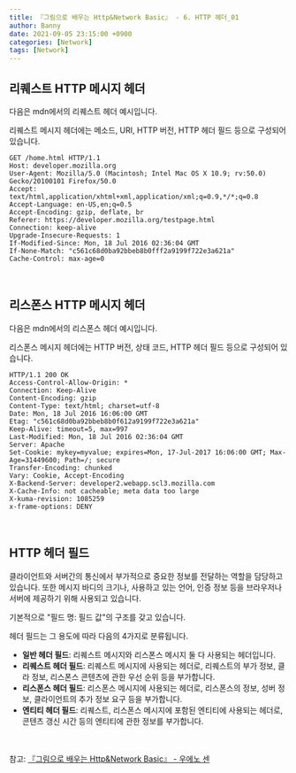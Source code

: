 ```yaml
---
title: 『그림으로 배우는 Http&Network Basic』 - 6. HTTP 헤더_01
author: Banny
date: 2021-09-05 23:15:00 +0900
categories: [Network]
tags: [Network]
---
```


## 리퀘스트 HTTP 메시지 헤더

다음은 mdn에서의 리퀘스트 헤더 예시입니다.

리퀘스트 메시지 헤더에는 메소드, URI, HTTP 버전, HTTP 헤더 필드 등으로 구성되어 있습니다.

```
GET /home.html HTTP/1.1
Host: developer.mozilla.org
User-Agent: Mozilla/5.0 (Macintosh; Intel Mac OS X 10.9; rv:50.0) Gecko/20100101 Firefox/50.0
Accept: text/html,application/xhtml+xml,application/xml;q=0.9,*/*;q=0.8
Accept-Language: en-US,en;q=0.5
Accept-Encoding: gzip, deflate, br
Referer: https://developer.mozilla.org/testpage.html
Connection: keep-alive
Upgrade-Insecure-Requests: 1
If-Modified-Since: Mon, 18 Jul 2016 02:36:04 GMT
If-None-Match: "c561c68d0ba92bbeb8b0fff2a9199f722e3a621a"
Cache-Control: max-age=0
```

<br>

## 리스폰스 HTTP 메시지 헤더

다음은 mdn에서의 리스폰스 헤더 예시입니다.

리스폰스 메시지 헤더에는 HTTP 버전, 상태 코드, HTTP 헤더 필드 등으로 구성되어 있습니다.

```
HTTP/1.1 200 OK
Access-Control-Allow-Origin: *
Connection: Keep-Alive
Content-Encoding: gzip
Content-Type: text/html; charset=utf-8
Date: Mon, 18 Jul 2016 16:06:00 GMT
Etag: "c561c68d0ba92bbeb8b0f612a9199f722e3a621a"
Keep-Alive: timeout=5, max=997
Last-Modified: Mon, 18 Jul 2016 02:36:04 GMT
Server: Apache
Set-Cookie: mykey=myvalue; expires=Mon, 17-Jul-2017 16:06:00 GMT; Max-Age=31449600; Path=/; secure
Transfer-Encoding: chunked
Vary: Cookie, Accept-Encoding
X-Backend-Server: developer2.webapp.scl3.mozilla.com
X-Cache-Info: not cacheable; meta data too large
X-kuma-revision: 1085259
x-frame-options: DENY
```

<br>

## HTTP 헤더 필드

클라이언트와 서버간의 통신에서 부가적으로 중요한 정보를 전달하는 역할을 담당하고 있습니다.
또한 메시지 바디의 크기나, 사용하고 있는 언어, 인증 정보 등을 브라우저나 서버에 제공하기 위해 사용되고 있습니다.

기본적으로 "필드 명: 필드 값"의 구조를 갖고 있습니다.

헤더 필드는 그 용도에 따라 다음의 4가지로 분류됩니다.

- <strong>일반 헤더 필드</strong>: 리퀘스트 메시지와 리스폰스 메시지 둘 다 사용되는 헤더입니다.
- <strong>리퀘스트 헤더 필드</strong>: 리퀘스트 메시지에 사용되는 헤더로, 리퀘스트의 부가 정보, 클라 정보, 리스폰스 콘텐츠에 관한 우선 순위 등을 부가합니다.
- <strong>리스폰스 헤더 필드</strong>: 리스폰스 메시지에 사용되는 헤더로, 리스폰스의 정보, 성버 정보, 클라이언트의 추가 정보 요구 등을 부가합니다.
- <strong>엔티티 헤더 필드</strong>: 리퀘스트, 리스폰스 메시지에 포함된 엔티티에 사용되는 헤더로, 콘텐츠 갱신 시간 등의 엔티티에 관한 정보를 부가합니다.

<!-- ### <strong>일반 헤더 필드</strong>

<strong>Cache-Control</strong>

디렉티브로 불리는 명령을 사용해 캐싱 동작을 지정합니다.

사용 가능한 디렉티브를 리퀘스트와 리스폰스로 나눠서 나타냅니다.

to be continued...

### <strong>리퀘스트 헤더 필드</strong>

### <strong>리스폰스 헤더 필드</strong>

### <strong>엔티티 헤더 필드</strong>

### <strong>쿠키를 위한 헤더 필드</strong> -->

<br>
<br>
참고: <a href="http://www.yes24.com/Product/Goods/15894097">『그림으로 배우는 Http&Network Basic』 - 우에노 센</a>
